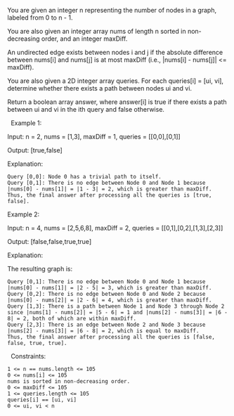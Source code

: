 You are given an integer n representing the number of nodes in a graph, labeled from 0 to n - 1.

You are also given an integer array nums of length n sorted in non-decreasing order, and an integer maxDiff.

An undirected edge exists between nodes i and j if the absolute difference between nums[i] and nums[j] is at most maxDiff (i.e., |nums[i] - nums[j]| <= maxDiff).

You are also given a 2D integer array queries. For each queries[i] = [ui, vi], determine whether there exists a path between nodes ui and vi.

Return a boolean array answer, where answer[i] is true if there exists a path between ui and vi in the ith query and false otherwise.

 
Example 1:


Input: n = 2, nums = [1,3], maxDiff = 1, queries = [[0,0],[0,1]]

Output: [true,false]

Explanation:


	Query [0,0]: Node 0 has a trivial path to itself.
	Query [0,1]: There is no edge between Node 0 and Node 1 because |nums[0] - nums[1]| = |1 - 3| = 2, which is greater than maxDiff.
	Thus, the final answer after processing all the queries is [true, false].



Example 2:


Input: n = 4, nums = [2,5,6,8], maxDiff = 2, queries = [[0,1],[0,2],[1,3],[2,3]]

Output: [false,false,true,true]

Explanation:

The resulting graph is:




	Query [0,1]: There is no edge between Node 0 and Node 1 because |nums[0] - nums[1]| = |2 - 5| = 3, which is greater than maxDiff.
	Query [0,2]: There is no edge between Node 0 and Node 2 because |nums[0] - nums[2]| = |2 - 6| = 4, which is greater than maxDiff.
	Query [1,3]: There is a path between Node 1 and Node 3 through Node 2 since |nums[1] - nums[2]| = |5 - 6| = 1 and |nums[2] - nums[3]| = |6 - 8| = 2, both of which are within maxDiff.
	Query [2,3]: There is an edge between Node 2 and Node 3 because |nums[2] - nums[3]| = |6 - 8| = 2, which is equal to maxDiff.
	Thus, the final answer after processing all the queries is [false, false, true, true].



 
Constraints:


	1 <= n == nums.length <= 105
	0 <= nums[i] <= 105
	nums is sorted in non-decreasing order.
	0 <= maxDiff <= 105
	1 <= queries.length <= 105
	queries[i] == [ui, vi]
	0 <= ui, vi < n

